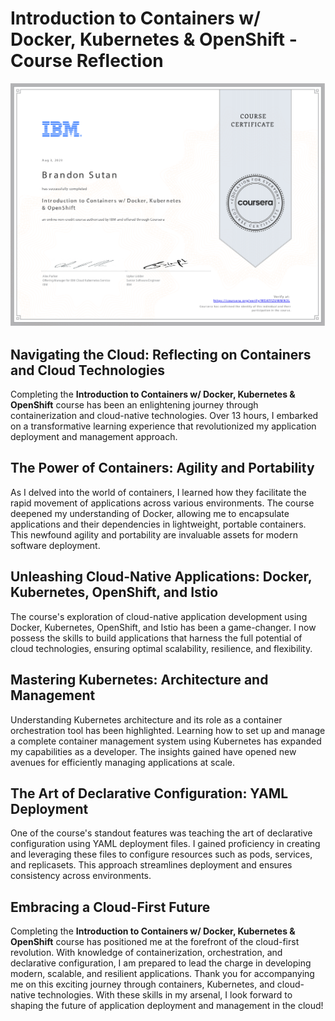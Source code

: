 # Introduction to Containers w/ Docker, Kubernetes & OpenShift - Course Reflection

![Containers and Cloud Technologies](IntroductiontoContainerswDockerKubernetesandOpenShift.png)

## Navigating the Cloud: Reflecting on Containers and Cloud Technologies

Completing the **Introduction to Containers w/ Docker, Kubernetes & OpenShift** course has been an enlightening journey through containerization and cloud-native technologies. Over 13 hours, I embarked on a transformative learning experience that revolutionized my application deployment and management approach.

## The Power of Containers: Agility and Portability

As I delved into the world of containers, I learned how they facilitate the rapid movement of applications across various environments. The course deepened my understanding of Docker, allowing me to encapsulate applications and their dependencies in lightweight, portable containers. This newfound agility and portability are invaluable assets for modern software deployment.

## Unleashing Cloud-Native Applications: Docker, Kubernetes, OpenShift, and Istio

The course's exploration of cloud-native application development using Docker, Kubernetes, OpenShift, and Istio has been a game-changer. I now possess the skills to build applications that harness the full potential of cloud technologies, ensuring optimal scalability, resilience, and flexibility.

## Mastering Kubernetes: Architecture and Management

Understanding Kubernetes architecture and its role as a container orchestration tool has been highlighted. Learning how to set up and manage a complete container management system using Kubernetes has expanded my capabilities as a developer. The insights gained have opened new avenues for efficiently managing applications at scale.

## The Art of Declarative Configuration: YAML Deployment

One of the course's standout features was teaching the art of declarative configuration using YAML deployment files. I gained proficiency in creating and leveraging these files to configure resources such as pods, services, and replicasets. This approach streamlines deployment and ensures consistency across environments.

## Embracing a Cloud-First Future

Completing the **Introduction to Containers w/ Docker, Kubernetes & OpenShift** course has positioned me at the forefront of the cloud-first revolution. With knowledge of containerization, orchestration, and declarative configuration, I am prepared to lead the charge in developing modern, scalable, and resilient applications.
Thank you for accompanying me on this exciting journey through containers, Kubernetes, and cloud-native technologies. With these skills in my arsenal, I look forward to shaping the future of application deployment and management in the cloud!
